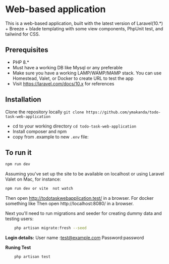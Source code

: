 # Web-based application

This is a web-based application, built with the latest version of Laravel(10.*) + Breeze + blade templating with some view components, PhpUnit test, and tailwind for CSS.

## Prerequisites 
-   PHP 8.*
- Must have a working DB like Mysql or any preferable
- Make sure you have a working LAMP/WAMP/MAMP stack. You can use Homestead, Valet, or  Docker to create URL to test the app
- Visit https://laravel.com/docs/10.x for references 

## Installation

Clone the repository locally 
``` git clone https://github.com/ymakanda/todo-task-web-application ```

- cd to your working directory ``` cd todo-task-web-application ```
- Install composer and npm 
- copy from .example to new  `.env` file:

## To run it 

```bash
npm run dev
```
Assuming you've set up the site to be available on localhost or using Laravel Valet on Mac, for instance:

```bash
npm run dev or vite  not watch  
```

Then open http://todotaskwebapplication.test/  in a browser.
For docker something like
Then open http://localhost:8080/ in a browser.

Next you'll need to run migrations and seeder for creating dummy data and testing users:

```bash
    php artisan migrate:fresh --seed
```
**Login details:**
User name :test@example.com
Password:password

**Runing Test**

```bash
    php artisan test
```
